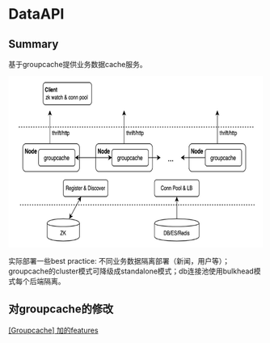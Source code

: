# DataAPI

## Summary

基于groupcache提供业务数据cache服务。

<img src="https://github.com/cyber4ron/notes/blob/master/images/data_api_archt.jpg" width="691" height="338">

实际部署一些best practice: 不同业务数据隔离部署（新闻，用户等）；groupcache的cluster模式可降级成standalone模式；db连接池使用bulkhead模式每个后端隔离。

## 对groupcache的修改
<a href="https://docs.google.com/document/d/11fE2Tw8QJ2dbMFBa4sOPPfoNvunhZ40eXgSY77g73lk">[Groupcache] 加的features</a>







